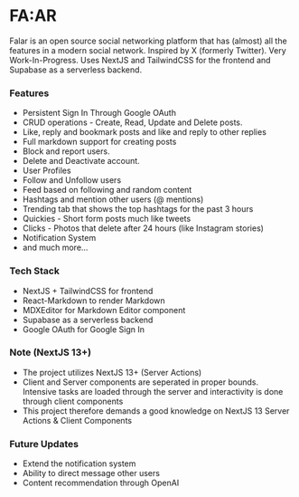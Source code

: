 # FA:AR

Falar is an open source social networking platform that has (almost) all the features in a modern social network. Inspired by X (formerly Twitter). Very Work-In-Progress. Uses NextJS and TailwindCSS for the frontend and Supabase as a serverless backend.

### Features

- Persistent Sign In Through Google OAuth
- CRUD operations - Create, Read, Update and Delete posts.
- Like, reply and bookmark posts and like and reply to other replies
- Full markdown support for creating posts
- Block and report users.
- Delete and Deactivate account. 
- User Profiles
- Follow and Unfollow users
- Feed based on following and random content
- Hashtags and mention other users (@ mentions)
- Trending tab that shows the top hashtags for the past 3 hours
- Quickies - Short form posts much like tweets
- Clicks - Photos that delete after 24 hours (like Instagram stories)
- Notification System
- and much more...

### Tech Stack

- NextJS + TailwindCSS for frontend
- React-Markdown to render Markdown
- MDXEditor for Markdown Editor component
- Supabase as a serverless backend
- Google OAuth for Google Sign In

### Note (NextJS 13+)

- The project utilizes NextJS 13+ (Server Actions)
- Client and Server components are seperated in proper bounds. Intensive tasks are loaded through the server and interactivity is done through client components
- This project therefore demands a good knowledge on NextJS 13 Server Actions & Client Components

### Future Updates 

- Extend the notification system
- Ability to direct message other users
- Content recommendation through OpenAI

